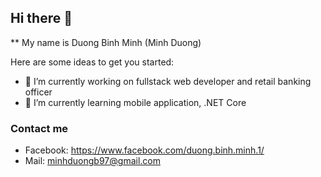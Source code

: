 ## Hi there 👋


** My name is Duong Binh Minh (Minh Duong)

Here are some ideas to get you started:

- 🔭 I’m currently working on fullstack web developer and retail banking officer
- 🌱 I’m currently learning mobile application, .NET Core

### Contact me
* Facebook: https://www.facebook.com/duong.binh.minh.1/
* Mail: minhduongb97@gmail.com
